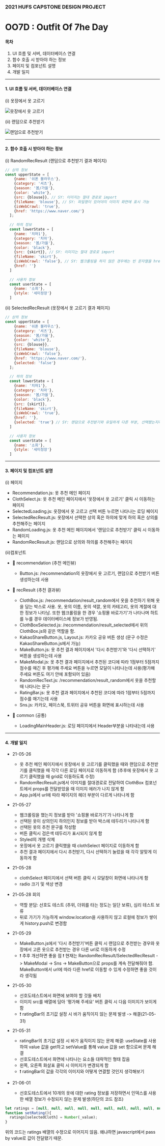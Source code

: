 ### 2021 HUFS CAPSTONE DESIGN PROJECT
# OO7D : Outfit Of 7he Day

#### 목차
1. UI 흐름 및 서버, 데이터베이스 연결
2. 함수 호출 시 받아야 하는 정보
3. 페이지 및 컴포넌트 설명
4. 개발 일지

***

#### 1. UI 흐름 및 서버, 데이터베이스 연결

(i) 옷장에서 옷 고르기

![옷장에서 옷 고르기](https://user-images.githubusercontent.com/38969686/119990213-08ccb380-c003-11eb-94b8-4a8726bdefd2.jpg)

(ii) 랜덤으로 추천받기

![랜덤으로 추천받기](https://user-images.githubusercontent.com/38969686/119990226-0c603a80-c003-11eb-9bea-05af875e02da.jpg)

***

#### 2. 함수 호출 시 받아야 하는 정보

(i) RandomRecResult (랜덤으로 추천받기 결과 페이지)
```javascript
// 상의 정보
const upperState = [
    {name: '쉬폰 블라우스'},
    {category: '셔츠'},
    {season: '봄/가을'},
    {color: 'white'},
    {src: {blouse}}, // SY: 이미지는 절대 경로로 import
    {fileName: 'blouse'}, // SY: 파일명이 있어야지 이미지 화면에 표시 가능
    {isWebCrawl: 'true'},
    {href: 'https://www.naver.com/'}
  ];
  
  // 하의 정보
  const lowerState = [
    {name: '치마1'},
    {category: '치마'},
    {season: '봄/가을'},
    {color: 'black'},
    {src: {skirt}}, // SY: 이미지는 절대 경로로 import
    {fileName: 'skirt'},
    {isWebCrawl: 'false'}, // SY: 웹크롤링을 하지 않은 경우에는 빈 문자열을 href로 받아야 함
    {href: ''}
  ]
  
  // 사용자 정보
  const userState = [
    {name: '소희'},
    {style: '세미정장'}
  ]
  ```

(ii) SelectedRecResult (옷장에서 옷 고르기 결과 페이지)
```javascript
// 상의 정보
const upperState = [
    {name: '쉬폰 블라우스'},
    {category: '셔츠'},
    {season: '봄/가을'},
    {color: 'white'},
    {src: {blouse}},
    {fileName: 'blouse'},
    {isWebCrawl: 'false'},
    {href: 'https://www.naver.com/'},
    {selected: 'false'}
  ];
  
  // 하의 정보
  const lowerState = [
    {name: '치마1'},
    {category: '치마'},
    {season: '봄/가을'},
    {color: 'black'},
    {src: {skirt}},
    {fileName: 'skirt'},
    {isWebCrawl: 'true'},
    {href: ''},
    {selected: 'true'} // SY: 랜덤으로 추천받기와 유일하게 다른 부분, 선택됐는지에 대한 정보 받아야 함
  ]
  
  // 사용자 정보
  const userState = [
    {name: '소희'},
    {style: '세미정장'}
  ]
```

***

#### 3. 페이지 및 컴포넌트 설명
(i) 페이지
- Recommendation.js: 옷 추천 메인 페이지
- ClothSelect.js: 옷 추천 메인 페이지에서 '옷장에서 옷 고르기' 클릭 시 이동하는 페이지
- SelectedLoading.js: 옷장에서 옷 고르고 선택 버튼 누르면 나타나는 로딩 페이지
- SelectedRecResult.js: 옷장에서 선택한 상의 혹은 하의에 맞게 하의 혹은 상의를 추천해주는 페이지
- RandomLoading.js: 옷 추천 메인 페이지에서 '랜덤으로 추천받기' 클릭 시 이동하는 페이지
- RandomRecResult.js: 랜덤으로 상의와 하의를 추천해주는 페이지

(ii)컴포넌트
- :seedling: recommendation (추천 메인뷰)
  - Button.js: /recommendation의 옷장에서 옷 고르기, 랜덤으로 추천받기 버튼 생성하는데 사용

- :seedling: recResult (추천 결과뷰)
  - ClothBox.js: /recommendation/result_random에서 옷을 추천하기 위해 옷을 담는 박스로 사용. 옷, 옷의 이름, 옷의 색깔, 옷의 카테고리, 옷의 계절에 대한 정보가 나타남. 또한 웹크롤링을 한 경우 '쇼핑몰 바로가기'가 나타나며 하트를 누를 경우 데이터베이스에 정보가 반영됨.
  - ClothBoxSelected.js: /recommendation/result_selected에서 위의 ClothBox.js와 같은 역할을 함.
  - KakaoShareButton.js, Layout.js: 카카오 공유 버튼 생성 (문구 수정은 KakaoShareButton.js에서 가능)
  - MakeButton.js: 옷 추천 결과 페이지에서 '다시 추천받기'와 '다시 선택하기' 버튼을 생성하는데 사용
  - MakeModal.js: 옷 추천 결과 페이지에서 추천된 코디에 따라 1점부터 5점까지 점수를 매긴 후 평가해 주세요 버튼을 누르면 모달이 나타나는데 사용(평가해 주세요 버튼도 여기 안에 포함되어 있음)
  - RandomRecText.js: /recommendation/result_random에서 옷을 추천할 때 나타나는 문구
  - RatingBar.js: 옷 추천 결과 페이지에서 추천된 코디에 따라 1점부터 5점까지 점수를 매기는데 사용
  - Sns.js: 카카오, 페이스북, 트위터 공유 버튼을 화면에 표시하는데 사용

- :seedling: common (공통)
  - LoadingMainHeader.js: 로딩 페이지에서 Header부분을 나타내는데 사용 

***

#### 4. 개발 일지

- 21-05-26
  - 옷 추천 메인 페이지에서 옷장에서 옷 고르기를 클릭했을 때와 랜덤으로 추천받기를 클릭했을 때 각각 다른 로딩 페이지로 이동하게 함 (추후에 옷장에서 옷 고르기 클릭했을 때 grid로 이동하도록 수정)
  - RandomRecResult.js에서 이미지를 절대경로로 전달하여 ClothBox 컴포넌트에서 props를 전달받았을 때 이미지 에러가 나지 않게 함
  - App.js에서 url에 따라 페이지의 헤더 부분이 다르게 나타나게 함

- 21-05-27
  - 웹크롤링을 했는지 정보를 받아 '쇼핑몰 바로가기'가 나타나게 함
  - 선택된 옷이 상의인지 하의인지 정보를 받아 박스에 테두리가 나타나게 함
  - 선택된 옷의 추천 문구를 작성함
  - 버튼 클릭시 검은색 테두리가 표시되지 않게 함
  - Styled의 개행 삭제
  - 옷장에서 옷 고르기 클릭했을 때 clothSelect 페이지로 이동하게 함
  - 추천 결과 페이지에서 다시 추천받기, 다시 선택하기 눌렀을 때 각각 알맞게 이동하게 함

- 21-05-28
  - clothSelect 페이지에서 선택 버튼 클릭 시 모달창이 화면에 나타나게 함
  - radio 크기 및 색상 변경

- 21-05-28 회의
  - 역할 분담: 선호도 테스트 (추위, 더위를 타는 정도는 일단 보류), 심리 테스트 보류
  - 뒤로 가기가 가능하게 window.location을 사용하지 않고 로컬에 정보가 쌓이게 history.push로 변경함

- 21-05-29
  - MakeButton.js에서 '다시 추천받기'버튼 클릭 시 랜덤으로 추천받는 경우와 옷장에서 고른 옷으로 추천받는 경우 다른 url로 이동하게 수정
  - :exclamation: 추후 개선하면 좋을 점 :exclamation: 현재는 RandomRecResult/SelectedRecResult -> MakeModal -> Sns -> MakeButton으로 props를 계속 전달해줘야 함. MakeButton에서 url에 따라 다른 href로 이동할 수 있게 수정하면 좋을 것이라 생각됨 

- 21-05-30
  - 선호도테스트에서 화면에 보여야 할 것들 배치
  - 이미지 src를 배열에 담아 '평가해 주세요' 버튼 클릭 시 다음 이미지가 보이게 함
  -  :exclamation: ratingBar의 초기값 설정 시 바가 움직이지 않는 문제 발생 -> 해결(21-05-31)

- 21-05-31
  - ratingBar의 초기값 설정 시 바가 움직이지 않는 문제 해결: useState를 사용하여 value 값을 get하고 setValue를 통해 value 값을 set 함으로써 문제 해결
  - 선호도테스트에서 화면에 나타나는 요소들 대략적인 형태 잡음
  - 왼쪽, 오른쪽 화살표 클릭 시 이미지가 변경되게 함
  - :exclamation: ratingBar의 값을 각각의 이미지와 어떻게 연결할 것인지 생각해보기

- 21-06-01
  - 선호도테스트에서 10개의 옷에 대한 rating 정보를 저장하면서 인덱스를 사용한 배열 정보가 수정되지 않는 문제 발생(하단의 코드 참조)
```javascript
let ratings = [null, null, null, null, null, null, null, null, null, null];
function setRating(){
  ratings[selectedCloth] = Number(_value);
}
```
위의 코드는 ratings 배열의 수정으로 이어지지 않음. 왜냐하면 javascript에서 pass by value로 값이 전달됐기 때문.
